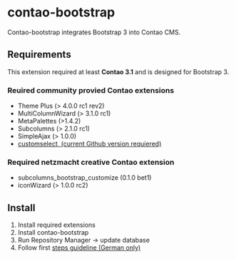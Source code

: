 contao-bootstrap
================

Contao-bootstrap integrates Bootstrap 3 into Contao CMS.

Requirements
--------------------

This extension required at least **Contao 3.1** and is designed for Bootstrap 3.

### Reuired community provied Contao extensions ###
* Theme Plus (> 4.0.0 rc1 rev2)
* MultiColumnWizard (> 3.1.0 rc1)
* MetaPalettes (>1.4.2)
* Subcolumns (> 2.1.0 rc1)
* SimpleAjax (> 1.0.0)
* [customselect, (current Github version requiered)](https://github.com/xat/contao-customselectmenu/tree/4ca65e36602117cb6d476a66a6d1605d9032a136)

### Required netzmacht creative Contao extension ###
* subcolumns_bootstrap_customize (0.1.0 bet1)
* iconWizard (> 1.0.0 rc2)

Install
-----
1. Install required extensions
2. Install contao-bootstrap
3. Run Repository Manager -> update database
4. Follow first [steps guideline (German only)](http://contao-bootstrap.netzmacht.de/grundlagen/erste-schritte/)